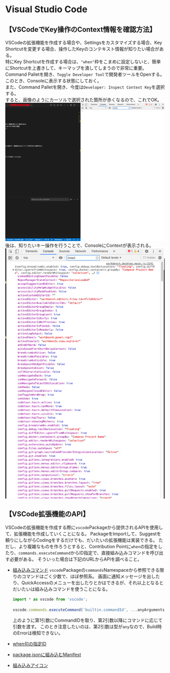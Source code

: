 # Visual Studio Code

## 【VSCodeでKey操作のContext情報を確認方法】

VSCodeの拡張機能を作成する場合や、Settingsをカスタマイズする場合、Key Shortcutを変更する場合、操作したKeyのコンテキスト情報が知りたい場合がある。  
特にKey Shortcutを作成する場合は、`"when"`枠をこまめに設定しないと、簡単にShortcutを上書きして、キーマップを潰してしまうので非常に重要。  
Command Palletを開き、`Toggle Developer Tool`で開発者ツールをOpenする。このとき、Consoleに表示する状態にしておく。  
また、Command Palletを開き、今度は`Developer: Inspect Context Key`を選択する。  
すると、画像のようにカーソルで選択された箇所が赤くなるので、これでOK。  
![inspect key](./img/inspect%20key.png)
後は、知りたいキー操作を行うことで、ConsoleにContextが表示される。  
![context info](./img/context%20info.png)

## 【VSCode拡張機能のAPI】

VSCodeの拡張機能を作成する際に`vscode`Packageから提供されるAPIを使用して、拡張機能を作成していくことになる。
PackageをImportして、Suggestを頼りにしながらCodingをするだけでも、だいたいの拡張機能は実装できる。
ただし、より複雑なものを作ろうとすると、Contribution Pointに`when`の指定をしたり、`commands.executeCommand`からID指定で、直接組み込みコマンドを呼び出す必要がある。
そういった場合は下記のURLからAPIを調べること。

- [組み込みコマンド](https://code.visualstudio.com/api/references/commands)
  `vscode`Packageの`commands`Namespaceから参照できる限りのコマンドはごく少数で、ほぼ参照系。
  画面に通知メッセージを出したり、QuickAccessのメニューを出したりとかはできるが、それ以上となるとだいたいは組み込みコマンドを使うことになる。
  
  ```ts
  import * as vscode from 'vscode';

  vscode.commands.executeCommand('builtin.commandId', ...anyArguments);
  ```
  
  上のように第1引数にCommandIDを取り、第2引数以降にコマンドに応じて引数を渡す。
  このとき注意したいのは、第2引数は型が`any`なので、Build時のErrorは検知できない。
  
- [when句の指定ID](https://code.visualstudio.com/api/references/when-clause-contexts)
- [package.jsonに組み込むManifest](https://code.visualstudio.com/api/references/extension-manifest)
- [組み込みアイコン](https://code.visualstudio.com/api/references/icons-in-labels)
